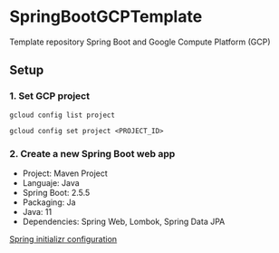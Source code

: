 # SpringBootGCPTemplate
Template repository Spring Boot and Google Compute Platform (GCP)

## Setup
### 1. Set GCP project
```
gcloud config list project

gcloud config set project <PROJECT_ID>
```

### 2. Create a new Spring Boot web app
* Project: Maven Project
* Languaje: Java
* Spring Boot: 2.5.5
* Packaging: Ja
* Java: 11
* Dependencies: Spring Web, Lombok, Spring Data JPA

[Spring initializr configuration](https://start.spring.io/#!type=maven-project&language=java&platformVersion=2.5.5&packaging=jar&jvmVersion=11&groupId=com.calevin&artifactId=springboot-gcp-template&name=springboot-gcp-template&description=Template%20Spring%20Boot%20and%20Google%20Compute%20Platform&packageName=com.calevin.springboot-gcp-template&dependencies=web,lombok,data-jpa)




